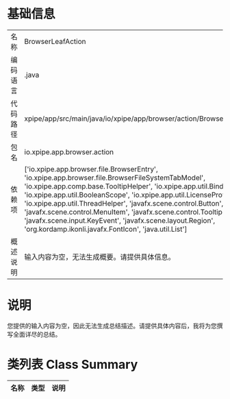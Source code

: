 # 基础信息

|      |      |
|------|------|
| 名称 | BrowserLeafAction |
| 编码语言 | .java |
| 代码路径 | xpipe/app/src/main/java/io/xpipe/app/browser/action/BrowserLeafAction.java |
| 包名 | io.xpipe.app.browser.action |
| 依赖项 | ['io.xpipe.app.browser.file.BrowserEntry', 'io.xpipe.app.browser.file.BrowserFileSystemTabModel', 'io.xpipe.app.comp.base.TooltipHelper', 'io.xpipe.app.util.BindingsHelper', 'io.xpipe.app.util.BooleanScope', 'io.xpipe.app.util.LicenseProvider', 'io.xpipe.app.util.ThreadHelper', 'javafx.scene.control.Button', 'javafx.scene.control.MenuItem', 'javafx.scene.control.Tooltip', 'javafx.scene.input.KeyEvent', 'javafx.scene.layout.Region', 'org.kordamp.ikonli.javafx.FontIcon', 'java.util.List'] |
| 概述说明 | 输入内容为空，无法生成概要。请提供具体信息。 |

# 说明

您提供的输入内容为空，因此无法生成总结描述。请提供具体内容后，我将为您撰写全面详尽的总结。

# 类列表 Class Summary

| 名称   | 类型  | 说明 |
|-------|------|-------------|




